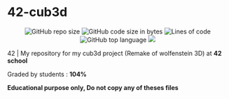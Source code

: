 # 42-cub3d
<p align="center"> 
<img alt="GitHub repo size" src="https://img.shields.io/github/repo-size/bycop/42-cub3d">
<img alt="GitHub code size in bytes" src="https://img.shields.io/github/languages/code-size/bycop/42-cub3d">
<img alt="Lines of code" src="https://img.shields.io/tokei/lines/github/bycop/42-cub3d">
<img alt="GitHub top language" src="https://img.shields.io/github/languages/top/bycop/42-cub3d">
<img src="https://hits.seeyoufarm.com/api/count/incr/badge.svg?url=https%3A%2F%2Fgithub.com%2Fbycop%2F42-cub3d%2F&count_bg=%233062F3&title_bg=%23555555&icon=&icon_color=%23E7E7E7&title=Views&edge_flat=false"/>
</p>

42 | My repository for my cub3d project (Remake of wolfenstein 3D) at **42 school**

Graded by students : **104%**

**Educational purpose only, Do not copy any of theses files**
